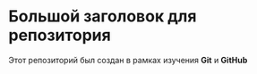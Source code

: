 # Большой заголовок для репозитория
Этот репозиторий был создан в рамках изучения **Git** и **GitHub**
